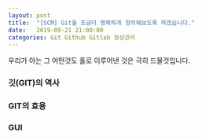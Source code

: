 ```yaml
---
layout: post
title:  "[SCM] Git을 조금더 명확하게 정의해보도록 하겠습니다."
date:   2019-09-21 21:00:00
categories: Git Github Gitlab 형상관리 
---
```


우리가 아는 그 어떤것도 홀로 이루어낸 것은 극히 드물것입니다.



### 깃(GIT)의 역사




### GIT의 효용 


### GUI

